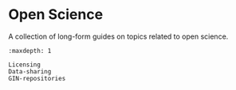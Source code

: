 # Open Science

A collection of long-form guides on topics related to open science.

```{toctree}
:maxdepth: 1

Licensing
Data-sharing
GIN-repositories
```
